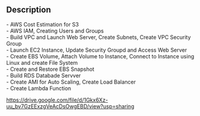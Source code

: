 <h2>Description</h2>
- AWS Cost Estimation for S3<br>
- AWS IAM, Creating Users and Groups<br>
- Build VPC and Launch Web Server, Create Subnets, Create VPC Security Group<br>
- Launch EC2 Instance, Update Security Groupd and Access Web Server<br>
- Create EBS Volume, Attach Volume to Instance, Connect to Instance using Linux and create File System<br>
- Create and Restore EBS Snapshot<br>
- Build RDS Databade Servver<br>
- Create AMI for Auto Scaling, Create Load Balancer<br>
- Create Lambda Function

https://drive.google.com/file/d/1Gkx6Xz-uu_bv7GzEExzgVeAcDsOwgEBD/view?usp=sharing
